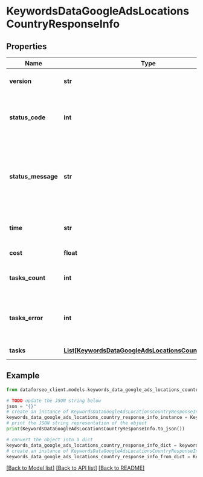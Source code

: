 # KeywordsDataGoogleAdsLocationsCountryResponseInfo


## Properties

Name | Type | Description | Notes
------------ | ------------- | ------------- | -------------
**version** | **str** | the current version of the API | [optional] 
**status_code** | **int** | general status code you can find the full list of the response codes here | [optional] 
**status_message** | **str** | general informational message you can find the full list of general informational messages here | [optional] 
**time** | **str** | total execution time, seconds | [optional] 
**cost** | **float** | total tasks cost, USD | [optional] 
**tasks_count** | **int** | the number of tasks in the tasks array | [optional] 
**tasks_error** | **int** | the number of tasks in the tasks array returned with an error | [optional] 
**tasks** | [**List[KeywordsDataGoogleAdsLocationsCountryTaskInfo]**](KeywordsDataGoogleAdsLocationsCountryTaskInfo.md) | array of tasks | [optional] 

## Example

```python
from dataforseo_client.models.keywords_data_google_ads_locations_country_response_info import KeywordsDataGoogleAdsLocationsCountryResponseInfo

# TODO update the JSON string below
json = "{}"
# create an instance of KeywordsDataGoogleAdsLocationsCountryResponseInfo from a JSON string
keywords_data_google_ads_locations_country_response_info_instance = KeywordsDataGoogleAdsLocationsCountryResponseInfo.from_json(json)
# print the JSON string representation of the object
print(KeywordsDataGoogleAdsLocationsCountryResponseInfo.to_json())

# convert the object into a dict
keywords_data_google_ads_locations_country_response_info_dict = keywords_data_google_ads_locations_country_response_info_instance.to_dict()
# create an instance of KeywordsDataGoogleAdsLocationsCountryResponseInfo from a dict
keywords_data_google_ads_locations_country_response_info_from_dict = KeywordsDataGoogleAdsLocationsCountryResponseInfo.from_dict(keywords_data_google_ads_locations_country_response_info_dict)
```
[[Back to Model list]](../README.md#documentation-for-models) [[Back to API list]](../README.md#documentation-for-api-endpoints) [[Back to README]](../README.md)


